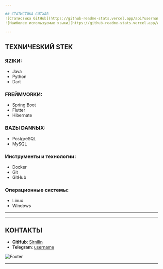 ```yaml
---

## СТАТИСТИКА GИTXAB
![Статистика GitHub](https://github-readme-stats.vercel.app/api?username=Sirnilin&show_icons=true&theme=dark&title_color=FF0000&text_color=FFFFFF&icon_color=FF0000&bg_color=000000)
![Наиболее используемые языки](https://github-readme-stats.vercel.app/api/top-langs/?username=Sirnilin&layout=compact&theme=dark&title_color=FF0000&text_color=FFFFFF&bg_color=000000)

---
```


## ТЕХNИЧЕSКИЙ SТЕК

### ЯZIKИ:
- Java
- Python
- Dart

### FREЙМVORKИ:
- Spring Boot
- Flutter
- Hibernate

### BAZЫ DANNЫХ:
- PostgreSQL
- MySQL

### Инструменты и технологии:
- Docker
- Git
- GitHub

### Операционные системы:
- Linux
- Windows

---

---

## КОНТАКТЫ
- **GitHub**: [Sirnilin](https://github.com/Sirnilin)
- **Telegram**: [username](https://t.me/parlks)

![Footer](https://i.imgur.com/veaicZE.png) <!-- Замените на URL вашего изображения -->


---
